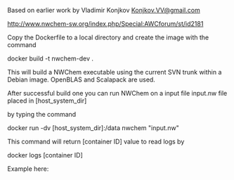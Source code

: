 Based on earlier work by Vladimir Konjkov Konjkov.VV@gmail.com

 http://www.nwchem-sw.org/index.php/Special:AWCforum/st/id2181

Copy the Dockerfile to a local directory and create the image with the command

 docker build -t nwchem-dev .

This will build a NWChem executable using the current SVN trunk within a Debian image. OpenBLAS and Scalapack are used.


After successful build one you can run NWChem on a input file input.nw file placed in [host_system_dir]

by typing the command

 docker run -dv [host_system_dir]:/data nwchem "input.nw"

This command will return [container ID] value to read logs by

 docker logs [container ID]
 
 
 
 Example here:
 

